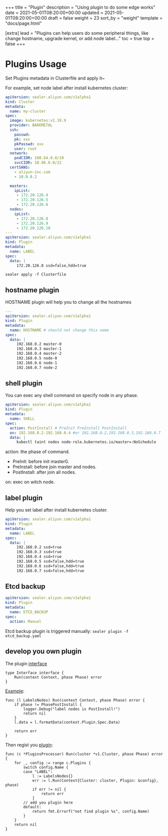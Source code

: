 +++
title = "Plugin"
description = "Using plugin to do some edge works"
date = 2021-05-01T08:20:00+00:00
updated = 2021-05-01T08:20:00+00:00
draft = false
weight = 23
sort_by = "weight"
template = "docs/page.html"

[extra]
lead = "Plugins can help users do some peripheral things, like change hostname, upgrade kernel, or add node label..."
toc = true
top = false
+++

# Plugins Usage

Set Plugins metadata in Clusterfile and apply it~

For example, set node label after install kubernetes cluster:

```yaml
apiVersion: sealer.aliyun.com/v1alpha1
kind: Cluster
metadata:
  name: my-cluster
spec:
  image: kubernetes:v1.19.9
  provider: BAREMETAL
  ssh:
    passwd:
    pk: xxx
    pkPasswd: xxx
    user: root
  network:
    podCIDR: 100.64.0.0/10
    svcCIDR: 10.96.0.0/22
  certSANS:
    - aliyun-inc.com
    - 10.0.0.2

  masters:
    ipList:
     - 172.20.126.4
     - 172.20.126.5
     - 172.20.126.6
  nodes:
    ipList:
     - 172.20.126.8
     - 172.20.126.9
     - 172.20.126.10
---
apiVersion: sealer.aliyun.com/v1alpha1
kind: Plugin
metadata:
  name: LABEL
spec:
  data: |
     172.20.126.8 ssd=false,hdd=true
```

```shell script
sealer apply -f Clusterfile
```

## hostname plugin

HOSTNAME plugin will help you to change all the hostnames

```yaml
---
apiVersion: sealer.aliyun.com/v1alpha1
kind: Plugin
metadata:
  name: HOSTNAME # should not change this name
spec:
  data: |
     192.168.0.2 master-0
     192.168.0.3 master-1
     192.168.0.4 master-2
     192.168.0.5 node-0
     192.168.0.6 node-1
     192.168.0.7 node-2
```

## shell plugin

You can exec any shell command on specify node in any phase.

```yaml
apiVersion: sealer.aliyun.com/v1alpha1
kind: Plugin
metadata:
  name: SHELL
spec:
  action: PostInstall # PreInit PreInstall PostInstall
  on: 192.168.0.2-192.168.0.4 #or 192.168.0.2,192.168.0.3,192.168.0.7
  data: |
     kubectl taint nodes node-role.kubernetes.io/master=:NoSchedule
```

action: the phase of command.

* PreInit: before init master0.
* PreInstall: before join master and nodes.
* PostInstall: after join all nodes.

on: exec on witch node.

## label plugin

Help you set label after install kubernetes cluster.

```yaml
apiVersion: sealer.aliyun.com/v1alpha1
kind: Plugin
metadata:
  name: LABEL
spec:
  data: |
     192.168.0.2 ssd=true
     192.168.0.3 ssd=true
     192.168.0.4 ssd=true
     192.168.0.5 ssd=false,hdd=true
     192.168.0.6 ssd=false,hdd=true
     192.168.0.7 ssd=false,hdd=true
```

## Etcd backup

```yaml
apiVersion: sealer.aliyun.com/v1alpha1
kind: Plugin
metadata:
  name: ETCD_BACKUP
spec:
  action: Manual
```

Etcd backup plugin is triggered manually: `sealer plugin -f etcd_backup.yaml`

## develop you own plugin

The plugin [interface](https://github.com/alibaba/sealer/blob/main/plugin/plugin.go)

```golang
type Interface interface {
	Run(context Context, phase Phase) error
}
```

[Example](https://github.com/alibaba/sealer/blob/main/plugin/labels.go):

```golang
func (l LabelsNodes) Run(context Context, phase Phase) error {
	if phase != PhasePostInstall {
		logger.Debug("label nodes is PostInstall!")
		return nil
	}
	l.data = l.formatData(context.Plugin.Spec.Data)

	return err
}
```

Then regist you [plugin](https://github.com/alibaba/sealer/blob/main/plugin/plugins.go):

```golang
func (c *PluginsProcesser) Run(cluster *v1.Cluster, phase Phase) error {
	for _, config := range c.Plugins {
		switch config.Name {
		case "LABEL":
			l := LabelsNodes{}
			err := l.Run(Context{Cluster: cluster, Plugin: &config}, phase)
			if err != nil {
				return err
			}
        // add you plugin here
		default:
			return fmt.Errorf("not find plugin %s", config.Name)
		}
	}
	return nil
}
```